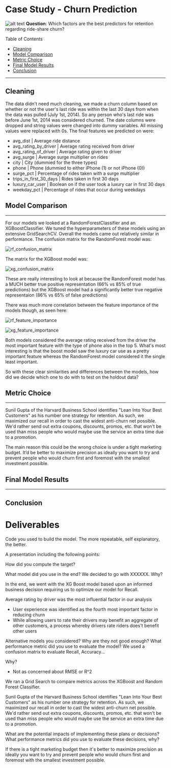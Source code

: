 # Case Study - Churn Prediction
 ![alt text](https://github.com/shillis17/ride_share_churn_predictions/blob/master/img/Ride_Shares.jpg)
__Question__: Which factors are the best predictors for retention regarding ride-share churn?

Table of Contents
<!--ts-->
 * [Cleaning](#cleaning)
 * [Model Comparison](#model-comparison)
 * [Metric Choice](#metric-choice)
 * [Final Model Results](#final-model-results)
 * [Conclusion](#conclusion)
<!--te-->

***
## Cleaning

The data didn't need much cleaning, we made a churn column based on whether or not the user's last ride was within the last 30 days from when the data was pulled (July 1st, 2014). So any person who's last ride was before June 1st, 2014 was considered churned. The date columns were dropped and string values were changed into dummy variables. All missing values were replaced with 0s.  The final features we predicted on were:
    
- avg_dist | Average ride distance
- avg_rating_by_driver | Average rating received from driver
- avg_rating_of_driver | Average rating given to driver
- avg_surge | Average surge multiplier on rides
- city | City (dummied for the three types)
- phone | Phone (dummied to either iPhone (1) or not iPhone (0))
- surge_pct | Percentage of rides taken with a surge multiplier
- trips_in_first_30_days | Rides taken in first 30 days
- luxury_car_user | Boolean on if the user took a luxury car in first 30 days
- weekday_pct | Percentage of rides that occur during weekdays


## Model Comparison
***
For our models we looked at a RandomForestClassifier and an XGBoostClassifier. We tuned the hyperparameters of these models using an extensive GridSearchCV. Overall the models came out relatively similar in performance. The confusion matrix for the RandomForest model was:

![rf_confusion_matrix](https://github.com/shillis17/ride_share_churn_predictions/blob/master/img/random_forest_confusion_matrix_normalized.png)

The matrix for the XGBoost model was:

![xg_confusion_matrix](https://github.com/shillis17/ride_share_churn_predictions/blob/master/img/gradient_boost_confusionmatrix.png)

These are really interesting to look at because the RandomForest model has a MUCH better true positive representation (66% vs 85% of true predictions) but the XGBoost model had a significantly better true negative representaion (86% vs 65% of false predictions)

There was much more correlation between the feature importance of the models though, as seen here:

![rf_feature_importance](https://github.com/shillis17/ride_share_churn_predictions/blob/master/img/random_forest_feature_importance.png)

![xg_feature_importance](https://github.com/shillis17/ride_share_churn_predictions/blob/master/img/gradient_boost_featureImp.png)

Both models considered the average rating received from the driver the most important feature with the type of phone also in the top 5. What's most interesting is that the boost model saw the luxury car use as a pretty important feature whereas the RandomForest model considered it the single least important.

So with these clear similarities and differences between the models, how did we decide which one to do with to test on the holdout data?

## Metric Choice
***

Sunil Gupta of the Harvard Business School identifies "Lean Into Your Best Customers" as his number one strategy for retention. As such, we maximized our recall in order to cast the widest anti-churn net possible. We'd rather send out extra coupons, discounts, promos, etc. that won't be used than miss people who would maybe use the service an extra time due to a promotion.

The main reason this could be the wrong choice is under a tight marketing budget. It’d be better to maximize precision as ideally you want to try and prevent people who would churn first and foremost with the smallest investment possible.


## Final Model Results
***
## Conclusion


# Deliverables
Code you used to build the model. The more repeatable, self explanatory, the better.

A presentation including the following points:

How did you compute the target?


What model did you use in the end? We decided to go with XXXXXX. Why?

In the end, we went with the XG Boost model based upon an informed business decision requiring us to optimize our model for Recall.

Average rating by driver was the most influential factor in our analysis
- User experience was identified as the fourth most important factor in reducing churn
- While allowing users to rate their drivers may benefit an aggregate of other customers, a process whereby drivers rate riders does't benefit other users

Alternative models you considered? Why are they not good enough?
What performance metric did you use to evaluate the model? We used a confusion matrix to evaluate Recall, Accuracy... 

Why?
- Not as concerned about RMSE or R^2

We ran a Grid Search to compare metrics across the XGBoost and Random Forest Classifier.

Sunil Gupta of the Harvard Business School identifies "Lean Into Your Best Customers" as his number one strategy for retention. As such, we maximized our recall in order to cast the widest anti-churn net possible. We'd rather send out extra coupons, discounts, promos, etc. that won't be used than miss people who would maybe use the service an extra time due to a promotion.



What are the potential impacts of implementing these plans or decisions? What performance metrics did you use to evaluate these decisions, why?

If there is a tight marketing budget then it's better to maximize precision as ideally you want to try and prevent people who would churn first and foremost with the smallest investment possible.
